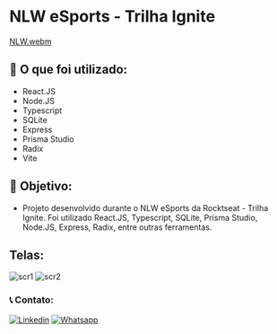 # NLW eSports - Trilha Ignite

[NLW.webm](https://user-images.githubusercontent.com/96501443/191020457-3f6f79c2-210a-4850-a1bf-ceefc8b4af2f.webm)

## 🧰 O que foi utilizado:

- React.JS
- Node.JS
- Typescript
- SQLite
- Express
- Prisma Studio
- Radix
- Vite

## 🎯 Objetivo:

- Projeto desenvolvido durante o NLW eSports da Rocktseat - Trilha Ignite. Foi utilizado React.JS, Typescript, SQLite, Prisma Studio, Node.JS, Express, Radix, entre outras ferramentas.

## Telas:

![scr1](https://user-images.githubusercontent.com/96501443/191020533-b89002a0-6cea-4753-b76a-aee24e5d4eff.JPG)
![scr2](https://user-images.githubusercontent.com/96501443/191020527-57ff0886-c4a1-4044-acf2-d774f6155e0f.JPG)

### 📞 Contato:

[![Linkedin](https://img.shields.io/badge/LinkedIn-0077B5?style=for-the-badge&logo=linkedin&logoColor=white)](https://www.linkedin.com/in/danielalmeidadetoledo/)
[![Whatsapp](https://img.shields.io/badge/WhatsApp-25D366?style=for-the-badge&logo=whatsapp&logoColor=white)](https://api.whatsapp.com/send?phone=5515998485252)
